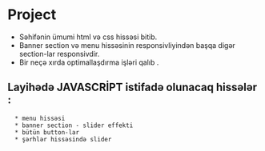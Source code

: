 # Project 

* Səhifənin ümumi  html və css hissəsi bitib. 
* Banner section və menu hissəsinin responsivliyindən başqa digər section-lar responsivdir.
* Bir neçə xırda optimallaşdırma işləri qalıb .
 ## Layihədə JAVASCRİPT istifadə olunacaq hissələr :
      * menu hissəsi
      * banner section - slider effekti
      * bütün button-lar
      * şərhlər hissəsində slider 
      
